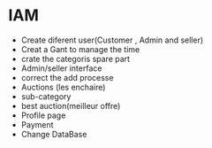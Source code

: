 # IAM

-   Create diferent user(Customer , Admin and seller)
-   Creat a Gant to manage the time
-   crate the categoris spare part
-   Admin/seller interface
-   correct the add processe
-   Auctions (les enchaire)
-   sub-category
-   best auction(meilleur offre)
-   Profile page
-   Payment
-   Change DataBase

